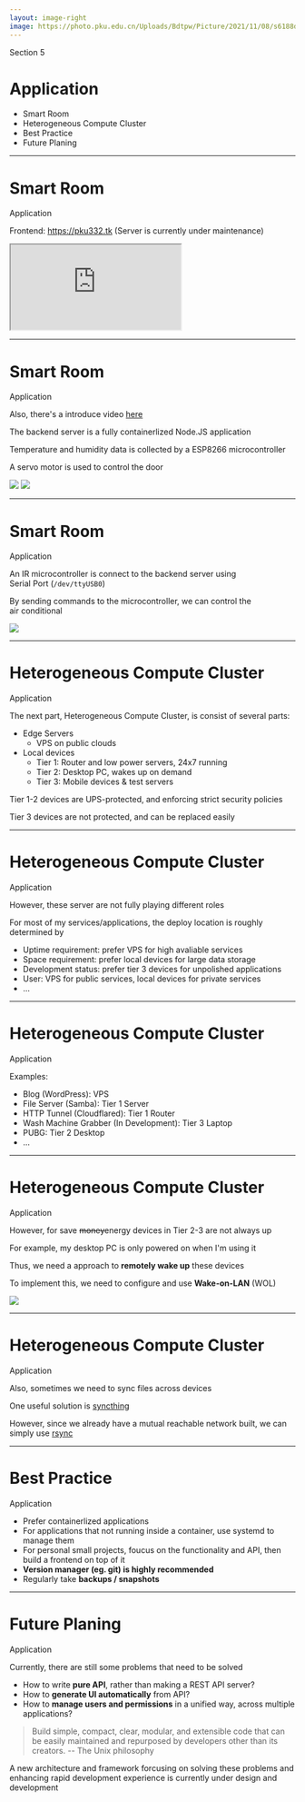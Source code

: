 ```yaml
---
layout: image-right
image: https://photo.pku.edu.cn/Uploads/Bdtpw/Picture/2021/11/08/s6188da15d6e5e.jpg
---
```


Section 5
# Application

- Smart Room
- Heterogeneous Compute Cluster
- Best Practice
- Future Planing

---

# Smart Room
Application

Frontend: https://pku332.tk (Server is currently under maintenance)

<iframe src="https://pku332.tk" class="w-full h-75%">
</iframe>

---

# Smart Room
Application

Also, there's a introduce video [here](https://www.bilibili.com/video/BV1Dv4y1P72j)

The backend server is a fully containerlized Node.JS application

Temperature and humidity data is collected by a ESP8266 microcontroller

A servo motor is used to control the door

<div class="abs-tr h-full flex items-center justify-end">
  <div class="w-30%">
    <img src="/5.jpg" />
    <img src="/6.png" />
  </div>
</div>

---

# Smart Room
Application

An IR microcontroller is connect to the backend server using \
Serial Port (`/dev/ttyUSB0`)

By sending commands to the microcontroller, we can control the \
air conditional

<div class="abs-tr h-full flex items-center justify-end">
  <div class="w-40%">
    <img src="/7.jpg" />
  </div>
</div>

---

# Heterogeneous Compute Cluster
Application

The next part, Heterogeneous Compute Cluster, is consist of several parts:
- Edge Servers
  - VPS on public clouds
- Local devices
  - Tier 1: Router and low power servers, 24x7 running
  - Tier 2: Desktop PC, wakes up on demand
  - Tier 3: Mobile devices & test servers

Tier 1-2 devices are UPS-protected, and enforcing strict security policies

Tier 3 devices are not protected, and can be replaced easily

---

# Heterogeneous Compute Cluster
Application

However, these server are not fully playing different roles

For most of my services/applications, the deploy location is roughly determined by

- Uptime requirement: prefer VPS for high avaliable services
- Space requirement: prefer local devices for large data storage
- Development status: prefer tier 3 devices for unpolished applications
- User: VPS for public services, local devices for private services
- ...

---

# Heterogeneous Compute Cluster
Application

Examples:

- Blog (WordPress): VPS
- File Server (Samba): Tier 1 Server
- HTTP Tunnel (Cloudflared): Tier 1 Router
- Wash Machine Grabber (In Development): Tier 3 Laptop
- PUBG: Tier 2 Desktop
- ...

---

# Heterogeneous Compute Cluster
Application

However, for save ~~money~~energy devices in Tier 2-3 are not always up

For example, my desktop PC is only powered on when I'm using it

Thus, we need a approach to **remotely wake up** these devices

To implement this, we need to configure and use **Wake-on-LAN** (WOL)

<img src="/7.png" class="h-50%">

---

# Heterogeneous Compute Cluster
Application

Also, sometimes we need to sync files across devices

One useful solution is [syncthing](https://syncthing.net)

However, since we already have a mutual reachable network built, we can simply use [rsync](https://rsync.samba.org)

---

# Best Practice
Application

- Prefer containerlized applications
- For applications that not running inside a container, use systemd to manage them
- For personal small projects, foucus on the functionality and API, then build a frontend on top of it
- **Version manager (eg. git) is highly recommended**
- Regularly take **backups / snapshots**

---

# Future Planing
Application

Currently, there are still some problems that need to be solved

- How to write **pure API**, rather than making a REST API server?
- How to **generate UI automatically** from API?
- How to **manage users and permissions** in a unified way, across multiple applications?

> Build simple, compact, clear, modular, and extensible code that can be easily maintained and repurposed by developers other than its creators.
> -- The Unix philosophy

A new architecture and framework forcusing on solving these problems and enhancing rapid development experience is currently under design and development